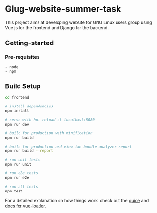 # Glug-website-summer-task

This project aims at developing website for GNU Linux users group using Vue js for the frontend and Django for the backend.

<h2>Getting-started</h2>

<h3>Pre-requisites</h3>


```
- node
- npm
```
## Build Setup


``` bash
cd frontend 

# install dependencies
npm install

# serve with hot reload at localhost:8080
npm run dev

# build for production with minification
npm run build

# build for production and view the bundle analyzer report
npm run build --report

# run unit tests
npm run unit

# run e2e tests
npm run e2e

# run all tests
npm test
```

For a detailed explanation on how things work, check out the [guide](http://vuejs-templates.github.io/webpack/) and [docs for vue-loader](http://vuejs.github.io/vue-loader).
